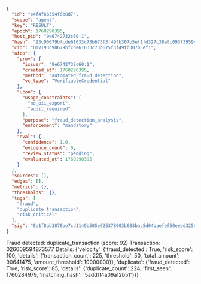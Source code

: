 ```json
{
  "id": "e4f4f66354f6b8d7",
  "scope": "agent",
  "key": "RESULT",
  "epoch": 1760290395,
  "host_pid": "9e6742732c60:1",
  "hash": "93c90679bfcde61633c73b675f3f49fb307b5ef1fd327c38efc093f395945064",
  "cid": "QmV193c90679bfcde61633c73b675f3f49fb307b5ef1",
  "aicp": {
    "prov": {
      "issuer": "9e6742732c60:1",
      "created_at": 1760290395,
      "method": "automated_fraud_detection",
      "vc_type": "VerifiableCredential"
    },
    "ucon": {
      "usage_constraints": [
        "no_pii_export",
        "audit_required"
      ],
      "purpose": "fraud_detection_analysis",
      "enforcement": "mandatory"
    },
    "eval": {
      "confidence": 1.0,
      "evidence_count": 0,
      "review_status": "pending",
      "evaluated_at": 1760290395
    }
  },
  "sources": [],
  "edges": [],
  "metrics": {},
  "thresholds": {},
  "tags": [
    "fraud",
    "duplicate_transaction",
    "risk_critical"
  ],
  "sig": "8a1f8ab3878be7cd1149b505e625378003b683bac5d04baefef60eebd325c173"
}
```

Fraud detected: duplicate_transaction (score: 92)
Transaction: 026009594873577
Details: {'velocity': {'fraud_detected': True, 'risk_score': 100, 'details': {'transaction_count': 225, 'threshold': 50, 'total_amount': 90641475, 'amount_threshold': 10000000}}, 'duplicate': {'fraud_detected': True, 'risk_score': 85, 'details': {'duplicate_count': 224, 'first_seen': 1760284979, 'matching_hash': '5add1f4a09a12b51'}}}